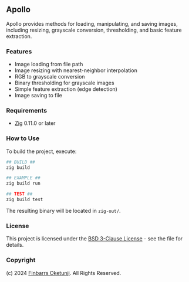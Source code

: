 ## Apollo

Apollo provides methods for loading, manipulating, and saving images, including resizing, grayscale conversion, thresholding, and basic feature extraction.

### Features

- Image loading from file path
- Image resizing with nearest-neighbor interpolation
- RGB to grayscale conversion
- Binary thresholding for grayscale images
- Simple feature extraction (edge detection)
- Image saving to file

### Requirements

- [Zig](https://en.wikipedia.org/wiki/Zig_(programming_language)) 0.11.0 or later

### How to Use

To build the project, execute:

```sh
## BUILD ##
zig build

## EXAMPLE ##
zig build run

## TEST ##
zig build test
```

The resulting binary will be located in `zig-out/`.

### License

This project is licensed under the [BSD 3-Clause License](LICENSE) - see the file for details.

### Copyright

(c) 2024 [Finbarrs Oketunji](https://finbarrs.eu). All Rights Reserved.
